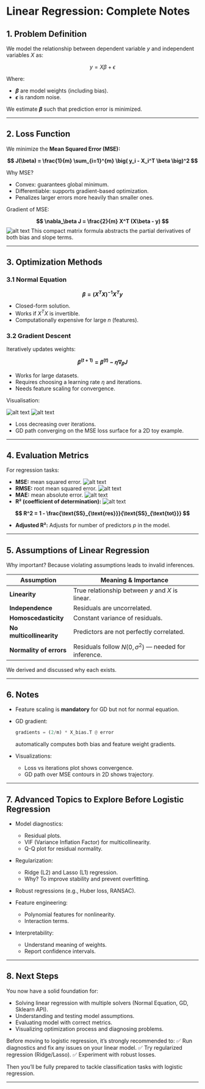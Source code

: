 # Linear Regression: Complete Notes

## 1. **Problem Definition**

We model the relationship between dependent variable $y$ and independent variables $X$ as:

$$
y = X\beta + \epsilon
$$

Where: 

* **$\beta$** are model weights (including bias).
* **$\epsilon$** is random noise.

We estimate **$\beta$** such that prediction error is minimized.

---

## 2. **Loss Function**

We minimize the **Mean Squared Error (MSE):**

**$$
J(\beta) = \frac{1}{m} \sum_{i=1}^{m} \big( y_i - X_i^T \beta \big)^2
$$**

 

Why MSE?

* Convex: guarantees global minimum.
* Differentiable: supports gradient-based optimization.
* Penalizes larger errors more heavily than smaller ones.

Gradient of MSE:

**$$
\nabla_\beta J = \frac{2}{m} X^T (X\beta - y)
$$**
![alt text](artifacts/image-1.png)
This compact matrix formula abstracts the partial derivatives of both bias and slope terms.

---

## 3. **Optimization Methods**

### 3.1 Normal Equation

**$$
\beta = (X^TX)^{-1}X^Ty
$$**

* Closed-form solution.
* Works if $X^TX$ is invertible.
* Computationally expensive for large $n$ (features).

### 3.2 Gradient Descent

Iteratively updates weights:

**$$
\beta^{(t+1)} = \beta^{(t)} - \eta \nabla_\beta J
$$**

* Works for large datasets.
* Requires choosing a learning rate $\eta$ and iterations.
* Needs feature scaling for convergence.

Visualisation:

![alt text](artifacts/image-2.png)
![alt text](artifacts/image-3.png)

* Loss decreasing over iterations.
* GD path converging on the MSE loss surface for a 2D toy example.

---

## 4. **Evaluation Metrics**

For regression tasks:

* **MSE:** mean squared error. ![alt text](artifacts/image-4.png)
* **RMSE:** root mean squared error. ![alt text](artifacts/image-5.png)
* **MAE:** mean absolute error. ![alt text](artifacts/image-6.png)
* **R² (coefficient of determination):** ![alt text](artifacts/image-7.png)

 **$$
  R^2 = 1 - \frac{\text{SS}_{\text{res}}}{\text{SS}_{\text{tot}}}
  $$**


* **Adjusted R²:**
  Adjusts for number of predictors $p$ in the model.

---

## 5. **Assumptions of Linear Regression**

Why important? Because violating assumptions leads to invalid inferences.

| Assumption               | Meaning & Importance                                      |
| ------------------------ | --------------------------------------------------------- |
| **Linearity**            | True relationship between $y$ and $X$ is linear.          |
| **Independence**         | Residuals are uncorrelated.                               |
| **Homoscedasticity**     | Constant variance of residuals.                           |
| **No multicollinearity** | Predictors are not perfectly correlated.                  |
| **Normality of errors**  | Residuals follow $N(0, \sigma^2)$ — needed for inference. |

We derived and discussed why each exists.

---

## 6. **Notes**

* Feature scaling is **mandatory** for GD but not for normal equation.
* GD gradient:

  ```python
  gradients = (2/m) * X_bias.T @ error
  ```

  automatically computes both bias and feature weight gradients.
* Visualizations:

  * Loss vs iterations plot shows convergence.
  * GD path over MSE contours in 2D shows trajectory.

---

## 7. **Advanced Topics to Explore Before Logistic Regression**

* Model diagnostics:

  * Residual plots.
  * VIF (Variance Inflation Factor) for multicollinearity.
  * Q-Q plot for residual normality.
* Regularization:

  * Ridge (L2) and Lasso (L1) regression.
  * Why? To improve stability and prevent overfitting.
* Robust regressions (e.g., Huber loss, RANSAC).
* Feature engineering:

  * Polynomial features for nonlinearity.
  * Interaction terms.
* Interpretability:

  * Understand meaning of weights.
  * Report confidence intervals.

---

## 8. **Next Steps**

You now have a solid foundation for:

* Solving linear regression with multiple solvers (Normal Equation, GD, Sklearn API).
* Understanding and testing model assumptions.
* Evaluating model with correct metrics.
* Visualizing optimization process and diagnosing problems.

Before moving to logistic regression, it’s strongly recommended to:
✅ Run diagnostics and fix any issues on your linear model.
✅ Try regularized regression (Ridge/Lasso).
✅ Experiment with robust losses.

Then you’ll be fully prepared to tackle classification tasks with logistic regression.

---
